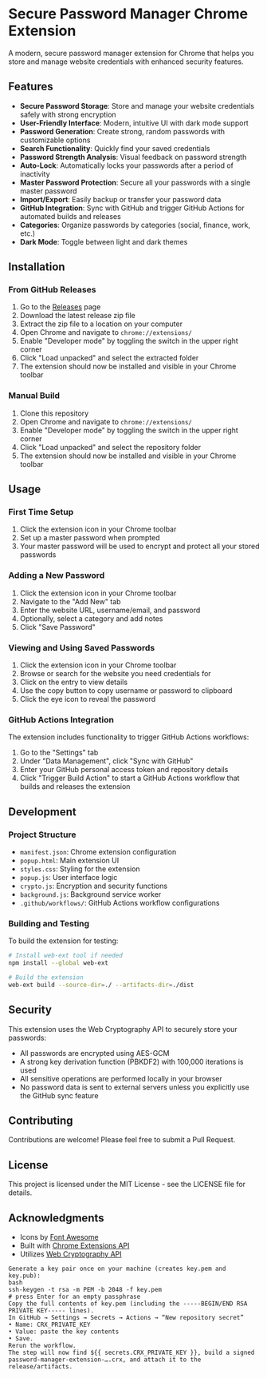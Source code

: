 # Secure Password Manager Chrome Extension

A modern, secure password manager extension for Chrome that helps you store and manage website credentials with enhanced security features.

## Features

- **Secure Password Storage**: Store and manage your website credentials safely with strong encryption
- **User-Friendly Interface**: Modern, intuitive UI with dark mode support
- **Password Generation**: Create strong, random passwords with customizable options
- **Search Functionality**: Quickly find your saved credentials
- **Password Strength Analysis**: Visual feedback on password strength
- **Auto-Lock**: Automatically locks your passwords after a period of inactivity
- **Master Password Protection**: Secure all your passwords with a single master password
- **Import/Export**: Easily backup or transfer your password data
- **GitHub Integration**: Sync with GitHub and trigger GitHub Actions for automated builds and releases
- **Categories**: Organize passwords by categories (social, finance, work, etc.)
- **Dark Mode**: Toggle between light and dark themes

## Installation

### From GitHub Releases

1. Go to the [Releases](https://github.com/yourusername/password-manager-extension/releases) page
2. Download the latest release zip file
3. Extract the zip file to a location on your computer
4. Open Chrome and navigate to `chrome://extensions/`
5. Enable "Developer mode" by toggling the switch in the upper right corner
6. Click "Load unpacked" and select the extracted folder
7. The extension should now be installed and visible in your Chrome toolbar

### Manual Build

1. Clone this repository
2. Open Chrome and navigate to `chrome://extensions/`
3. Enable "Developer mode" by toggling the switch in the upper right corner
4. Click "Load unpacked" and select the repository folder
5. The extension should now be installed and visible in your Chrome toolbar

## Usage

### First Time Setup

1. Click the extension icon in your Chrome toolbar
2. Set up a master password when prompted
3. Your master password will be used to encrypt and protect all your stored passwords

### Adding a New Password

1. Click the extension icon in your Chrome toolbar
2. Navigate to the "Add New" tab
3. Enter the website URL, username/email, and password
4. Optionally, select a category and add notes
5. Click "Save Password"

### Viewing and Using Saved Passwords

1. Click the extension icon in your Chrome toolbar
2. Browse or search for the website you need credentials for
3. Click on the entry to view details
4. Use the copy button to copy username or password to clipboard
5. Click the eye icon to reveal the password

### GitHub Actions Integration

The extension includes functionality to trigger GitHub Actions workflows:

1. Go to the "Settings" tab
2. Under "Data Management", click "Sync with GitHub"
3. Enter your GitHub personal access token and repository details
4. Click "Trigger Build Action" to start a GitHub Actions workflow that builds and releases the extension

## Development

### Project Structure

- `manifest.json`: Chrome extension configuration
- `popup.html`: Main extension UI
- `styles.css`: Styling for the extension
- `popup.js`: User interface logic
- `crypto.js`: Encryption and security functions
- `background.js`: Background service worker
- `.github/workflows/`: GitHub Actions workflow configurations

### Building and Testing

To build the extension for testing:

```bash
# Install web-ext tool if needed
npm install --global web-ext

# Build the extension
web-ext build --source-dir=./ --artifacts-dir=./dist
```

## Security

This extension uses the Web Cryptography API to securely store your passwords:

- All passwords are encrypted using AES-GCM
- A strong key derivation function (PBKDF2) with 100,000 iterations is used
- All sensitive operations are performed locally in your browser
- No password data is sent to external servers unless you explicitly use the GitHub sync feature

## Contributing

Contributions are welcome! Please feel free to submit a Pull Request.

## License

This project is licensed under the MIT License - see the LICENSE file for details.

## Acknowledgments

- Icons by [Font Awesome](https://fontawesome.com/)
- Built with [Chrome Extensions API](https://developer.chrome.com/docs/extensions/)
- Utilizes [Web Cryptography API](https://developer.mozilla.org/en-US/docs/Web/API/Web_Crypto_API)

```
Generate a key pair once on your machine (creates key.pem and key.pub):
bash
ssh-keygen -t rsa -m PEM -b 2048 -f key.pem
# press Enter for an empty passphrase
Copy the full contents of key.pem (including the -----BEGIN/END RSA PRIVATE KEY----- lines).
In GitHub → Settings → Secrets → Actions → “New repository secret”
• Name: CRX_PRIVATE_KEY
• Value: paste the key contents
• Save.
Rerun the workflow.
The step will now find ${{ secrets.CRX_PRIVATE_KEY }}, build a signed password-manager-extension-….crx, and attach it to the release/artifacts.

```